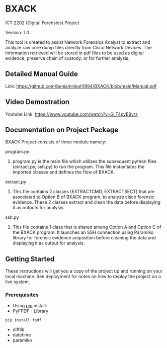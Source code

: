 # BXACK
ICT 2202 (Digital Forensics) Project 

Version: 1.0

This tool is created to assist Network Forensics Analyst to extract and analyze raw core dump files directly from Cisco Network Devices. The information retrieved will be stored in pdf files to be used as digital evidence, preserve chain of custody, or for further analysis.


## Detailed Manual Guide
Link: https://github.com/benjaminkoh1994/BXACK/blob/main/Manual.pdf


## Video Demostration
Youtube Link: https://www.youtube.com/watch?v=G_T4pyE9vrs


## Documentation on Project Package 
BXACK Project consists of three module namely:

program.py
1. program.py is the main file which utilizes the subsequent python files (extract.py, ssh.py) to run the program. This file instantiates the imported classes and defines the flow of BXACK.

extract.py
1. This file contains 2 classes (EXTRACTCMD, EXTRACTSECT) that are associated to Option B of BXACK program, to analyze cisco forensic evidence. These 2 classes extract and clean the data before displaying it as outputs for analysis.

ssh.py
1. This file contains 1 class that is shared among Option A and Option C of the BXACK program. It launches an SSH connection using Paramiko library for forensic evidence acquisition before cleaning the data and displaying it as output for analysis.

## Getting Started

These instructions will get you a copy of the project up and running on your local machine. See deployment for notes on how to deploy the project on a live system.

### Prerequisites
* Using [pip](https://pip.pypa.io/en/stable/) install:
* PyFPDF - Library 
```
pip install fpdf
```
* difflib
* datetime
* paramiko




